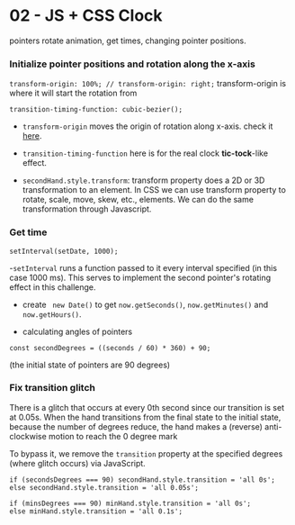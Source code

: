 # 02 - JS + CSS Clock

pointers rotate animation, get times, changing pointer positions.

### Initialize pointer positions and rotation along the x-axis

`transform-origin: 100%; // transform-origin: right;`
transform-origin is where it will start the rotation from

`transition-timing-function: cubic-bezier();`

- `transform-origin` moves the origin of rotation along x-axis. check it [here](https://developer.mozilla.org/en-US/docs/Web/CSS/transform-origin).

- `transition-timing-function` here is for the real clock **tic-tock**-like effect.

- `secondHand.style.transform`: transform property does a 2D or 3D transformation to an element. In CSS we can use transform property to rotate, scale, move, skew, etc., elements. We can do the same transformation through Javascript.

### Get time

`setInterval(setDate, 1000);`

-`setInterval` runs a function passed to it every interval specified (in this case 1000 ms). This serves to implement the second pointer's rotating effect in this challenge.

- create ` new Date()` to get `now.getSeconds()`, `now.getMinutes()` and `now.getHours()`.

- calculating angles of pointers

`const secondDegrees = ((seconds / 60) * 360) + 90;`

(the initial state of pointers are 90 degrees)

### Fix transition glitch

There is a glitch that occurs at every 0th second since our transition is set at 0.05s. When the hand transitions from the final state to the initial state, because the number of degrees reduce, the hand makes a (reverse) anti-clockwise motion to reach the 0 degree mark

To bypass it, we remove the `transition` property at the specified degrees (where glitch occurs) via JavaScript.

```
if (secondsDegrees === 90) secondHand.style.transition = 'all 0s';
else secondHand.style.transition = 'all 0.05s';

if (minsDegrees === 90) minHand.style.transition = 'all 0s';
else minHand.style.transition = 'all 0.1s';
```
